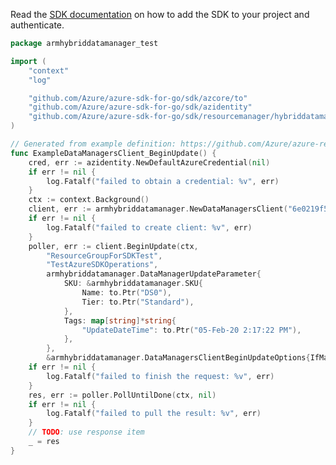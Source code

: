 Read the [SDK documentation](https://github.com/Azure/azure-sdk-for-go/blob/sdk%2Fresourcemanager%2Fhybriddatamanager%2Farmhybriddatamanager%2Fv1.0.0/sdk/resourcemanager/hybriddatamanager/armhybriddatamanager/README.md) on how to add the SDK to your project and authenticate.

```go
package armhybriddatamanager_test

import (
	"context"
	"log"

	"github.com/Azure/azure-sdk-for-go/sdk/azcore/to"
	"github.com/Azure/azure-sdk-for-go/sdk/azidentity"
	"github.com/Azure/azure-sdk-for-go/sdk/resourcemanager/hybriddatamanager/armhybriddatamanager"
)

// Generated from example definition: https://github.com/Azure/azure-rest-api-specs/tree/main/specification/hybriddatamanager/resource-manager/Microsoft.HybridData/stable/2019-06-01/examples/DataManagers_Update-PATCH-example-43.json
func ExampleDataManagersClient_BeginUpdate() {
	cred, err := azidentity.NewDefaultAzureCredential(nil)
	if err != nil {
		log.Fatalf("failed to obtain a credential: %v", err)
	}
	ctx := context.Background()
	client, err := armhybriddatamanager.NewDataManagersClient("6e0219f5-327a-4365-904f-05eed4227ad7", cred, nil)
	if err != nil {
		log.Fatalf("failed to create client: %v", err)
	}
	poller, err := client.BeginUpdate(ctx,
		"ResourceGroupForSDKTest",
		"TestAzureSDKOperations",
		armhybriddatamanager.DataManagerUpdateParameter{
			SKU: &armhybriddatamanager.SKU{
				Name: to.Ptr("DS0"),
				Tier: to.Ptr("Standard"),
			},
			Tags: map[string]*string{
				"UpdateDateTime": to.Ptr("05-Feb-20 2:17:22 PM"),
			},
		},
		&armhybriddatamanager.DataManagersClientBeginUpdateOptions{IfMatch: nil})
	if err != nil {
		log.Fatalf("failed to finish the request: %v", err)
	}
	res, err := poller.PollUntilDone(ctx, nil)
	if err != nil {
		log.Fatalf("failed to pull the result: %v", err)
	}
	// TODO: use response item
	_ = res
}
```
